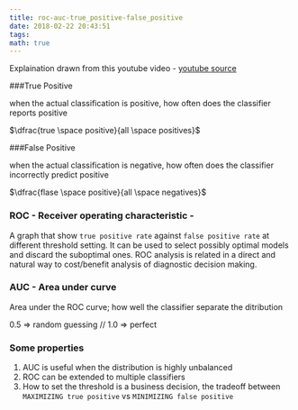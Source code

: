 ```yaml
---
title: roc-auc-true_positive-false_positive
date: 2018-02-22 20:43:51
tags:
math: true
---
```


Explaination drawn from this youtube video -
[youtube source](https://www.youtube.com/watch?v=OAl6eAyP-yo)

###True Positive

when the actual classification is positive, how often does the classifier reports positive

$\dfrac{true \space positive}{all \space positives}$

###False Positive

when the actual classification is negative, how often does the classifier incorrectly predict positive

$\dfrac{flase \space positive}{all \space negatives}$

### ROC - Receiver operating characteristic -

A graph that show `true positive rate` against `false positive rate` at different threshold setting. It can be used to select possibly optimal models and discard the suboptimal ones. ROC analysis is related in a direct and natural way to cost/benefit analysis of diagnostic decision making.

### AUC - Area under curve

Area under the ROC curve; how well the classifier separate the ditribution

0.5 => random guessing // 1.0 => perfect

### Some properties

1. AUC is useful when the distribution is highly unbalanced
2. ROC can be extended to multiple classifiers
3. How to set the threshold is a business decision, the tradeoff between `MAXIMIZING true positive` vs `MINIMIZING false positive`
